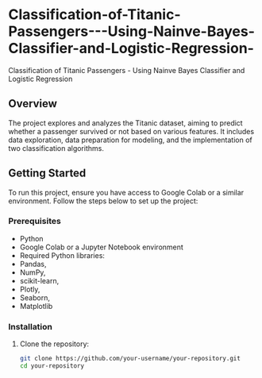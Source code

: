 # Classification-of-Titanic-Passengers---Using-Nainve-Bayes-Classifier-and-Logistic-Regression-
Classification of Titanic Passengers - Using Nainve Bayes Classifier and Logistic Regression 

## Overview

The project explores and analyzes the Titanic dataset, aiming to predict whether a passenger survived or not based on various features. It includes data exploration, data preparation for modeling, and the implementation of two classification algorithms.

## Getting Started

To run this project, ensure you have access to Google Colab or a similar environment. Follow the steps below to set up the project:

### Prerequisites

- Python
- Google Colab or a Jupyter Notebook environment
- Required Python libraries:
- Pandas,
- NumPy,
- scikit-learn,
- Plotly,
- Seaborn,
- Matplotlib

### Installation

1. Clone the repository:

   ```bash
   git clone https://github.com/your-username/your-repository.git
   cd your-repository

